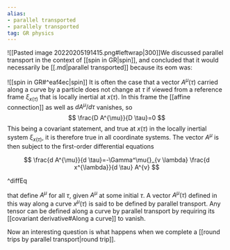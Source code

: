 ```yaml
---
alias: 
- parallel transported
- parallely transported
tag: GR physics
---
```

![[Pasted image 20220205191415.png#leftwrap|300]]We discussed parallel transport in the context of [[spin in GR|spin]], and concluded that it would necessarily be [[.md|parallel transported]] because its eom was:

![[spin in GR#^eaf4ec|spin]]
It is often the case that a vector $A^{\mu}(\tau)$ carried along a curve by a particle does not change at $\tau$ if viewed from a reference frame $\xi_{x(\tau)}$ that is locally inertial at $x(\tau)$. In this frame the [[affine connection]] as well as $d A^{\mu} / d \tau$ vanishes, so
$$
\frac{D A^{\mu}}{D \tau}=0
$$
This being a covariant statement, and true at $x(\tau)$ in the locally inertial system $\xi_{x(\tau)}$, it is therefore true in all coordinate systems. The vector $A^{\mu}$ is then subject to the first-order differential equations

$$
\frac{d A^{\mu}}{d \tau}=-\Gamma^\mu{}_{v \lambda} \frac{d x^{\lambda}}{d \tau} A^{v}
$$

^diffEq

that define $A^{\mu}$ for all $\tau$, given $A^{\mu}$ at some initial $\tau$. A vector $A^{\mu}(\tau)$ defined in this way along a curve $x^{\mu}(\tau)$ is said to be defined by parallel transport. Any tensor can be defined along a curve by parallel transport by requiring its [[covariant derivative#Along a curve]] to vanish.

Now an interesting  question is what happens when we complete a [[round trips by parallel transport|round trip]].